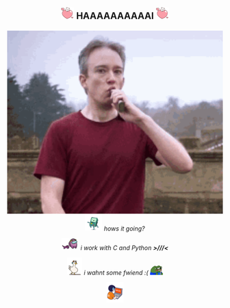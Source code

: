 ## <p align="center"> <img src="https://github.com/yoctosecond/yoctosecond/blob/main/assets/giphy.gif?raw=true" width="30px"> HAAAAAAAAAAI <img src="https://github.com/yoctosecond/yoctosecond/blob/main/assets/giphy.gif?raw=true" width="30px"></p>

<img src="https://github.com/yoctosecond/yoctosecond/blob/main/assets/tom-scott-vaping.gif?raw=true" align="left" width="1000px">
<p align="center"><img src="https://github.com/yoctosecond/yoctosecond/blob/main/assets/bmodancing.gif" width="40vw"><em> hows it going?</em></p>
<p align="center"><img src="https://github.com/yoctosecond/yoctosecond/blob/main/assets/amogos.gif" width="40vw"><em> i work with C and Python <b>>///<</b></em></p>
<p align="center"><img src="https://github.com/yoctosecond/yoctosecond/blob/main/assets/ducking.gif" width="35vw"><em> i wahnt some fwiend :( <img src="https://github.com/yoctosecond/yoctosecond/blob/main/assets/sadpepo.gif" width="30vw"></em></p>
<p align="center"><img src="https://github.com/yoctosecond/yoctosecond/blob/main/assets/programming.gif?raw=true" width="40vw"><em> </em></p>
